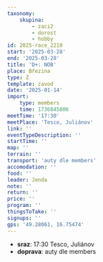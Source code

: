 ```yaml
---
taxonomy:
    skupina:
        - zaci2
        - dorost
        - hobby
id: 2025-race_2210
start: '2025-03-28'
end: '2025-03-28'
title: 'D+: NOB'
place: Březina
type: Z
template: zavod
date: '2025-01-14'
import:
    type: members
    time: 1736845806
meetTime: '17:30'
meetPlace: 'Tesco, Juliánov'
link: ''
eventTypeDescription: ''
startTime: ''
map: ''
terrain: ''
transport: 'auty dle members'
accomodation: ''
food: ''
leader: Jenda
note: ''
return: ''
price: ''
program: ''
thingsToTake: ''
signups: ''
gps: '49.28061, 16.75474'
---
```


* **sraz**: 17:30 Tesco, Juliánov
* **doprava**: auty dle members
